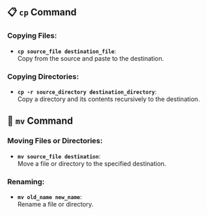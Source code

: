 ## 📋 `cp` Command

### Copying Files:

- **`cp source_file destination_file`**:  
  Copy from the source and paste to the destination.

### Copying Directories:

- **`cp -r source_directory destination_directory`**:  
  Copy a directory and its contents recursively to the destination.

## 🔀 `mv` Command

### Moving Files or Directories:

- **`mv source_file destination`**:  
  Move a file or directory to the specified destination.

### Renaming:

- **`mv old_name new_name`**:  
  Rename a file or directory.


